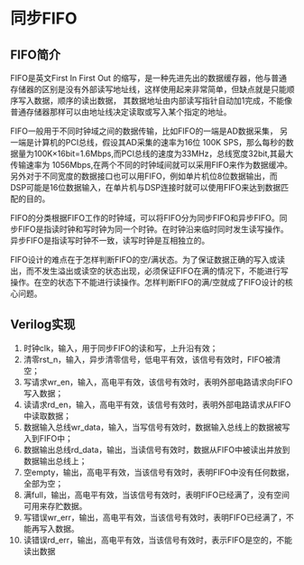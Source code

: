同步FIFO
================================================================

FIFO简介
----------------------------------------------------------------
FIFO是英文First In First Out 的缩写，是一种先进先出的数据缓存器，他与普通存储器的区别是没有外部读写地址线，这样使用起来非常简单，但缺点就是只能顺序写入数据，顺序的读出数据， 其数据地址由内部读写指针自动加1完成，不能像普通存储器那样可以由地址线决定读取或写入某个指定的地址。

FIFO一般用于不同时钟域之间的数据传输，比如FIFO的一端是AD数据采集， 另一端是计算机的PCI总线，假设其AD采集的速率为16位 100K SPS，那么每秒的数据量为100K×16bit=1.6Mbps,而PCI总线的速度为33MHz，总线宽度32bit,其最大传输速率为 1056Mbps,在两个不同的时钟域间就可以采用FIFO来作为数据缓冲。另外对于不同宽度的数据接口也可以用FIFO，例如单片机位8位数据输出，而 DSP可能是16位数据输入，在单片机与DSP连接时就可以使用FIFO来达到数据匹配的目的。

FIFO的分类根据FIFO工作的时钟域，可以将FIFO分为同步FIFO和异步FIFO。同步FIFO是指读时钟和写时钟为同一个时钟。在时钟沿来临时同时发生读写操作。异步FIFO是指读写时钟不一致，读写时钟是互相独立的。

FIFO设计的难点在于怎样判断FIFO的空/满状态。为了保证数据正确的写入或读出，而不发生溢出或读空的状态出现，必须保证FIFO在满的情况下，不能进行写操作。在空的状态下不能进行读操作。怎样判断FIFO的满/空就成了FIFO设计的核心问题。

Verilog实现
----------------------------------------------------------------

1. 时钟clk，输入，用于同步FIFO的读和写，上升沿有效；
2. 清零rst_n，输入，异步清零信号，低电平有效，该信号有效时，FIFO被清空；
3. 写请求wr_en，输入，高电平有效，该信号有效时，表明外部电路请求向FIFO写入数据；
4. 读请求rd_en，输入，高电平有效，该信号有效时，表明外部电路请求从FIFO中读取数据；
5. 数据输入总线wr_data，输入，当写信号有效时，数据输入总线上的数据被写入到FIFO中；
6. 数据输出总线rd_data，输出，当读信号有效时，数据从FIFO中被读出并放到数据输出总线上；
7. 空empty，输出，高电平有效，当该信号有效时，表明FIFO中没有任何数据，全部为空；
8. 满full，输出，高电平有效，当该信号有效时，表明FIFO已经满了，没有空间可用来存贮数据。
9. 写错误wr_err，输出，高电平有效，当该信号有效时，表明FIFO已经满了，不能再写入数据。
10. 读错误rd_err，输出，高电平有效，当该信号有效时，表示FIFO是空的，不能读出数据
